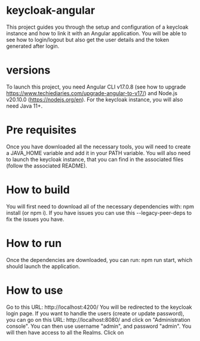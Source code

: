 # keycloak-angular
This project guides you through the setup and configuration of a keycloak instance and how to link it with an Angular application.
You will be able to see how to login/logout but also get the user details and the token generated after login.

# versions
To launch this project, you need Angular CLI v17.0.8 (see how to upgrade https://www.techiediaries.com/upgrade-angular-to-v17/) and Node.js v20.10.0 (https://nodejs.org/en).
For the keycloak instance, you will also need Java 11+.

# Pre requisites
Once you have downloaded all the necessary tools, you will need to create a JAVA_HOME variable and add it in your PATH variable.
You will also need to launch the keycloak instance, that you can find in the associated files (follow the associated README).

# How to build
You will first need to download all of the necessary dependencies with: npm install (or npm i).
If you have issues you can use this --legacy-peer-deps to fix the issues you have.

# How to run
Once the dependencies are downloaded, you can run: npm run start, which should launch the application.

# How to use
Go to this URL: http://localhost:4200/
You will be redirected to the keycloak login page.
If you want to handle the users (create or update password), you can go on this URL: http://localhost:8080/ and click on "Administration console".
You can then use username "admin", and password "admin".
You will then have access to all the Realms.
Click on 

